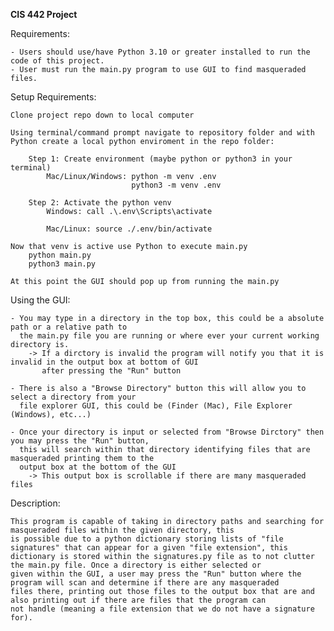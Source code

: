 **CIS 442 Project**

Requirements:
    
    - Users should use/have Python 3.10 or greater installed to run the code of this project.
    - User must run the main.py program to use GUI to find masqueraded files.


Setup Requirements:

    Clone project repo down to local computer

    Using terminal/command prompt navigate to repository folder and with Python create a local python enviroment in the repo folder:
        
        Step 1: Create environment (maybe python or python3 in your terminal)
            Mac/Linux/Windows: python -m venv .env
                               python3 -m venv .env

        Step 2: Activate the python venv
            Windows: call .\.env\Scripts\activate

            Mac/Linux: source ./.env/bin/activate

    Now that venv is active use Python to execute main.py
        python main.py
        python3 main.py

    At this point the GUI should pop up from running the main.py


Using the GUI:

    - You may type in a directory in the top box, this could be a absolute path or a relative path to 
      the main.py file you are running or where ever your current working directory is.
        -> If a dirctory is invalid the program will notify you that it is invalid in the output box at bottom of GUI
           after pressing the "Run" button
    
    - There is also a "Browse Directory" button this will allow you to select a directory from your
      file explorer GUI, this could be (Finder (Mac), File Explorer (Windows), etc...)

    - Once your directory is input or selected from "Browse Dirctory" then you may press the "Run" button,
      this will search within that directory identifying files that are masqueraded printing them to the 
      output box at the bottom of the GUI
        -> This output box is scrollable if there are many masqueraded files


Description:

    This program is capable of taking in directory paths and searching for masqueraded files within the given directory, this
    is possible due to a python dictionary storing lists of "file signatures" that can appear for a given "file extension", this
    dictionary is stored within the signatures.py file as to not clutter the main.py file. Once a directory is either selected or
    given within the GUI, a user may press the "Run" button where the program will scan and determine if there are any masqueraded
    files there, printing out those files to the output box that are and also printing out if there are files that the program can
    not handle (meaning a file extension that we do not have a signature for). 